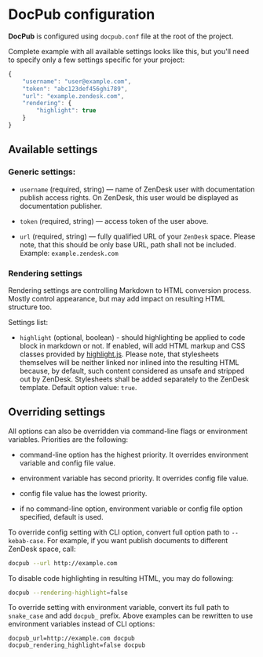 # DocPub configuration

**DocPub** is configured using `docpub.conf` file at the root of the project.

Complete example with all available settings looks like this, but you'll need
to specify only a few settings specific for your project:

```javascript
{
    "username": "user@example.com",
    "token": "abc123def456ghi789",
    "url": "example.zendesk.com",
    "rendering": {
        "highlight": true
    }
}
```

## Available settings

### Generic settings:

* `username` (required, string) — name of ZenDesk user with documentation publish access rights.
  On ZenDesk, this user would be displayed as documentation publisher.

* `token` (required, string) — access token of the user above.

* `url` (required, string) — fully qualified URL of your `ZenDesk` space. Please note, that this should
  be only base URL, path shall not be included. Example: `example.zendesk.com`

### Rendering settings

Rendering settings are controlling Markdown to HTML conversion process. Mostly control appearance,
but may add impact on resulting HTML structure too.

Settings list:

* `highlight` (optional, boolean) - should highlighting be applied to code block in markdown or not.
  If enabled, will add HTML markup and CSS classes provided by [highlight.js](https://highlightjs.org).
  Please note, that stylesheets themselves will be neither linked nor inlined into
  the resulting HTML because, by default, such content considered as unsafe and
  stripped out by ZenDesk. Stylesheets shall be added separately to the ZenDesk template.
  Default option value: `true`.

## Overriding settings

All options can also be overridden via command-line flags or environment
variables. Priorities are the following:

* command-line option has the highest priority. It overrides environment
  variable and config file value.

* environment variable has second priority. It overrides config file value.

* config file value has the lowest priority.

* if no command-line option, environment variable or config file option
  specified, default is used.

To override config setting with CLI option, convert full option path to
`--kebab-case`. For example, if you want publish documents to different ZenDesk
space, call:

```sh
docpub --url http://example.com
```

To disable code highlighting in resulting HTML, you may do following:

```sh
docpub --rendering-highlight=false
```

To override setting with environment variable, convert its full path to
`snake_case` and add `docpub_` prefix. Above examples can be rewritten to use
environment variables instead of CLI options:

```
docpub_url=http://example.com docpub
docpub_rendering_highlight=false docpub
```
